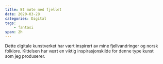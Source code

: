 ```yaml
---
title: Et møte med fjellet
date: 2020-03-28
categories: Digital
tags:
    - fantasi
span: 2h
---
```

Dette digitale kunstverket har vært inspirert av mine fjellvandringer og norsk folklore. Kittelsen har vært en viktig inspirasjonskilde for denne type kunst som jeg produserer. 
